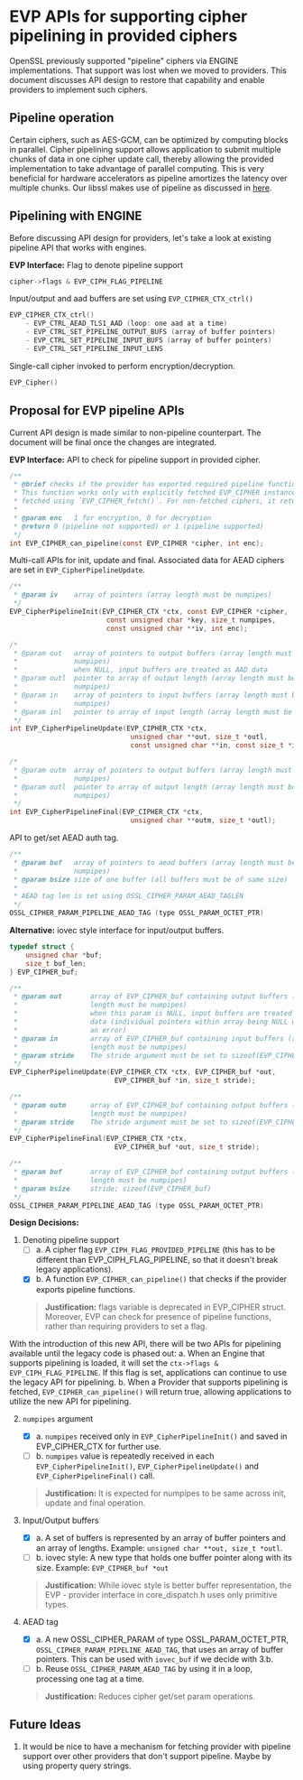 EVP APIs for supporting cipher pipelining in provided ciphers
=============================================================

OpenSSL previously supported "pipeline" ciphers via ENGINE implementations.
That support was lost when we moved to providers. This document discusses API
design to restore that capability and enable providers to implement such
ciphers.

Pipeline operation
-------------------

Certain ciphers, such as AES-GCM, can be optimized by computing blocks in
parallel. Cipher pipelining support allows application to submit multiple
chunks of data in one cipher update call, thereby allowing the provided
implementation to take advantage of parallel computing. This is very beneficial
for hardware accelerators as pipeline amortizes the latency over multiple
chunks. Our libssl makes use of pipeline as discussed in
[here](https://www.openssl.org/docs/manmaster/man3/SSL_CTX_set_max_pipelines.html).

Pipelining with ENGINE
-----------------------

Before discussing API design for providers, let's take a look at existing
pipeline API that works with engines.

**EVP Interface:**
Flag to denote pipeline support

```c
cipher->flags & EVP_CIPH_FLAG_PIPELINE
```

Input/output and aad buffers are set using `EVP_CIPHER_CTX_ctrl()`

```c
EVP_CIPHER_CTX_ctrl()
    - EVP_CTRL_AEAD_TLS1_AAD (loop: one aad at a time)
    - EVP_CTRL_SET_PIPELINE_OUTPUT_BUFS (array of buffer pointers)
    - EVP_CTRL_SET_PIPELINE_INPUT_BUFS (array of buffer pointers)
    - EVP_CTRL_SET_PIPELINE_INPUT_LENS
```

Single-call cipher invoked to perform encryption/decryption.

```c
EVP_Cipher()
```

Proposal for EVP pipeline APIs
-------------------------------------

Current API design is made similar to non-pipeline counterpart. The document
will be final once the changes are integrated.

**EVP Interface:**
API to check for pipeline support in provided cipher.

```c
/**
 * @brief checks if the provider has exported required pipeline functions
 * This function works only with explicitly fetched EVP_CIPHER instances. i.e.
 * fetched using `EVP_CIPHER_fetch()`. For non-fetched ciphers, it returns 0.
 *
 * @param enc   1 for encryption, 0 for decryption
 * @return 0 (pipeline not supported) or 1 (pipeline supported)
 */
int EVP_CIPHER_can_pipeline(const EVP_CIPHER *cipher, int enc);
```

Multi-call APIs for init, update and final. Associated data for AEAD ciphers
are set in `EVP_CipherPipelineUpdate`.

```c
/**
 * @param iv    array of pointers (array length must be numpipes)
 */
EVP_CipherPipelineInit(EVP_CIPHER_CTX *ctx, const EVP_CIPHER *cipher,
                        const unsigned char *key, size_t numpipes,
                        const unsigned char **iv, int enc);

/*
 * @param out   array of pointers to output buffers (array length must be
 *              numpipes)
 *              when NULL, input buffers are treated as AAD data
 * @param outl  pointer to array of output length (array length must be
 *              numpipes)
 * @param in    array of pointers to input buffers (array length must be
 *              numpipes)
 * @param inl   pointer to array of input length (array length must be numpipes)
 */
int EVP_CipherPipelineUpdate(EVP_CIPHER_CTX *ctx,
                              unsigned char **out, size_t *outl,
                              const unsigned char **in, const size_t *inl);

/*
 * @param outm  array of pointers to output buffers (array length must be
 *              numpipes)
 * @param outl  pointer to array of output length (array length must be
 *              numpipes)
 */
int EVP_CipherPipelineFinal(EVP_CIPHER_CTX *ctx,
                              unsigned char **outm, size_t *outl);
```

API to get/set AEAD auth tag.

```c
/**
 * @param buf   array of pointers to aead buffers (array length must be
 *              numpipes)
 * @param bsize size of one buffer (all buffers must be of same size)
 *
 * AEAD tag len is set using OSSL_CIPHER_PARAM_AEAD_TAGLEN
 */
OSSL_CIPHER_PARAM_PIPELINE_AEAD_TAG (type OSSL_PARAM_OCTET_PTR)
```

**Alternative:** iovec style interface for input/output buffers.

```c
typedef struct {
    unsigned char *buf;
    size_t buf_len;
} EVP_CIPHER_buf;

/**
 * @param out       array of EVP_CIPHER_buf containing output buffers (array
 *                  length must be numpipes)
 *                  when this param is NULL, input buffers are treated as AAD
 *                  data (individual pointers within array being NULL will be
 *                  an error)
 * @param in        array of EVP_CIPHER_buf containing input buffers (array
 *                  length must be numpipes)
 * @param stride    The stride argument must be set to sizeof(EVP_CIPHER_buf)
 */
EVP_CipherPipelineUpdate(EVP_CIPHER_CTX *ctx, EVP_CIPHER_buf *out,
                          EVP_CIPHER_buf *in, size_t stride);

/**
 * @param outm      array of EVP_CIPHER_buf containing output buffers (array
 *                  length must be numpipes)
 * @param stride    The stride argument must be set to sizeof(EVP_CIPHER_buf)
 */
EVP_CipherPipelineFinal(EVP_CIPHER_CTX *ctx,
                          EVP_CIPHER_buf *out, size_t stride);

/**
 * @param buf       array of EVP_CIPHER_buf containing output buffers (array
 *                  length must be numpipes)
 * @param bsize     stride; sizeof(EVP_CIPHER_buf)
 */
OSSL_CIPHER_PARAM_PIPELINE_AEAD_TAG (type OSSL_PARAM_OCTET_PTR)
```

**Design Decisions:**

1. Denoting pipeline support
    - [ ] a. A cipher flag `EVP_CIPH_FLAG_PROVIDED_PIPELINE` (this has to be
      different than EVP_CIPH_FLAG_PIPELINE, so that it doesn't break legacy
      applications).
    - [x] b. A function `EVP_CIPHER_can_pipeline()` that checks if the provider
      exports pipeline functions.
    > **Justification:** flags variable is deprecated in EVP_CIPHER struct.
    > Moreover, EVP can check for presence of pipeline functions, rather than
    > requiring providers to set a flag.

With the introduction of this new API, there will be two APIs for
pipelining available until the legacy code is phased out:
    a. When an Engine that supports pipelining is loaded, it will set the
      `ctx->flags & EVP_CIPH_FLAG_PIPELINE`. If this flag is set, applications
      can continue to use the legacy API for pipelining.
    b. When a Provider that supports pipelining is fetched,
      `EVP_CIPHER_can_pipeline()` will return true, allowing applications to
      utilize the new API for pipelining.

2. `numpipes` argument
    - [x] a. `numpipes` received only in `EVP_CipherPipelineInit()` and saved
      in EVP_CIPHER_CTX for further use.
    - [ ] b. `numpipes` value is repeatedly received in each
      `EVP_CipherPipelineInit()`, `EVP_CipherPipelineUpdate()` and
      `EVP_CipherPipelineFinal()` call.
    > **Justification:** It is expected for numpipes to be same across init,
    > update and final operation.

3. Input/Output buffers
    - [x] a. A set of buffers is represented by an array of buffer pointers and
      an array of lengths. Example: `unsigned char **out, size_t *outl`.
    - [ ] b. iovec style: A new type that holds one buffer pointer along with
      its size. Example: `EVP_CIPHER_buf *out`
    > **Justification:** While iovec style is better buffer representation, the
    > EVP - provider interface in core_dispatch.h uses only primitive types.

4. AEAD tag
    - [x] a. A new OSSL_CIPHER_PARAM of type OSSL_PARAM_OCTET_PTR,
      `OSSL_CIPHER_PARAM_PIPELINE_AEAD_TAG`, that uses an array of buffer
      pointers. This can be used with `iovec_buf` if we decide with 3.b.
    - [ ] b. Reuse `OSSL_CIPHER_PARAM_AEAD_TAG` by using it in a loop,
      processing one tag at a time.
    > **Justification:** Reduces cipher get/set param operations.

Future Ideas
------------

1. It would be nice to have a mechanism for fetching provider with pipeline
   support over other providers that don't support pipeline. Maybe by using
   property query strings.
